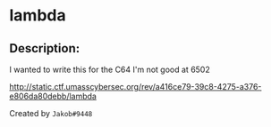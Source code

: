
# lambda
## Description:
I wanted to write this for the C64 I'm not good at 6502 

http://static.ctf.umasscybersec.org/rev/a416ce79-39c8-4275-a376-e806da80debb/lambda

Created by `Jakob#9448`

